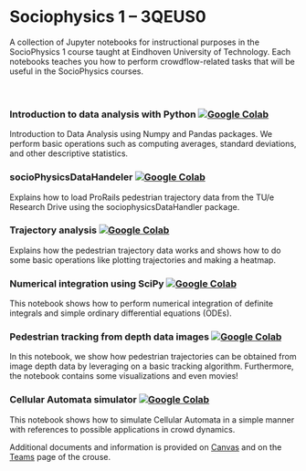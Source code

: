 # Sociophysics 1 – 3QEUS0
A collection of Jupyter notebooks for instructional purposes in the SocioPhysics 1 course taught at Eindhoven University of Technology. 
Each notebooks teaches you how to perform crowdflow-related tasks that will be useful in the SocioPhysics courses.<br/> <br/> <br/>

### Introduction to data analysis with Python [![Google Colab](https://colab.research.google.com/assets/colab-badge.svg)](https://colab.research.google.com/github/Joriswillems/socioPhysicsTUe/blob/master/introduction_data_analysis_python.ipynb)
Introduction to Data Analysis using Numpy and Pandas packages. We perform basic operations such as computing averages, standard deviations, 
and other descriptive statistics.

### socioPhysicsDataHandeler [![Google Colab](https://colab.research.google.com/assets/colab-badge.svg)](https://colab.research.google.com/github/Joriswillems/socioPhysicsTUe/blob/master/sociophysicsDataHandler.ipynb)
Explains how to load ProRails pedestrian trajectory data from the TU/e Research Drive using the sociophysicsDataHandler package. 

### Trajectory analysis [![Google Colab](https://colab.research.google.com/assets/colab-badge.svg)](https://colab.research.google.com/github/Joriswillems/socioPhysicsTUe/blob/master/trajectory_analysis.ipynb)
Explains how the pedestrian trajectory data works and shows how to do some basic operations like plotting trajectories and making a heatmap. 

### Numerical integration using SciPy [![Google Colab](https://colab.research.google.com/assets/colab-badge.svg)](https://colab.research.google.com/github/Joriswillems/socioPhysicsTUe/blob/master/Numerical_Integration_Using_SciPy.ipynb)
This notebook shows how to perform numerical integration of definite integrals and simple ordinary differential equations (ODEs).

### Pedestrian tracking from depth data images [![Google Colab](https://colab.research.google.com/assets/colab-badge.svg)](https://colab.research.google.com/github/Joriswillems/socioPhysicsTUe/blob/master/localization.ipynb)
In this notebook, we show how pedestrian trajectories can be obtained from image depth data by leveraging on a basic tracking algorithm. Furthermore, the notebook contains some visualizations and even movies!

### Cellular Automata simulator [![Google Colab](https://colab.research.google.com/assets/colab-badge.svg)](https://colab.research.google.com/github/Joriswillems/socioPhysicsTUe/blob/master/Elementary_CA.ipynb)
This notebook shows how to simulate Cellular Automata in a simple manner with references to possible applications in crowd dynamics.

Additional documents and information is provided on [Canvas](https://canvas.tue.nl/courses/16621) and on the [Teams](https://teams.microsoft.com/l/team/19%3ad1144e56d175449ab8fe9f14227d80b4%40thread.tacv2/conversations?groupId=bb51a959-160d-4edf-8d62-157cc3e875a4&tenantId=cc7df247-60ce-4a0f-9d75-704cf60efc64) page of the crouse.



